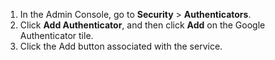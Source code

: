 1. In the Admin Console, go to **Security** > **Authenticators**.
2. Click **Add Authenticator**, and then click **Add** on the Google Authenticator tile.
3. Click the Add button associated with the service.
